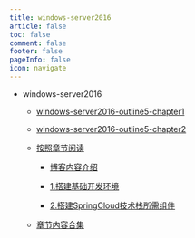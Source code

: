```yaml
---
title: windows-server2016
article: false
toc: false
comment: false
footer: false
pageInfo: false
icon: navigate
---
```


- windows-server2016

    - <a class="breadcrumb-link" href="windows-server2016-outline5-chapter1.html">windows-server2016-outline5-chapter1</a>

    - <a class="breadcrumb-link" href="windows-server2016-outline5-chapter2.html">windows-server2016-outline5-chapter2</a>

    - <a class="breadcrumb-link" href="shardings">按照章节阅读</a>


        - <a class="breadcrumb-link" href="shardings/windows-server2016-chapter-0.博客内容介绍.html">博客内容介绍</a>

        - <a class="breadcrumb-link" href="shardings/windows-server2016-chapter-1.搭建基础开发环境.html">1.搭建基础开发环境</a>

        - <a class="breadcrumb-link" href="shardings/windows-server2016-chapter-2.搭建SpringCloud技术栈所需组件.html">2.搭建SpringCloud技术栈所需组件</a>

    - <a class="breadcrumb-link" href="windows-server2016.html#intro">章节内容合集</a>
